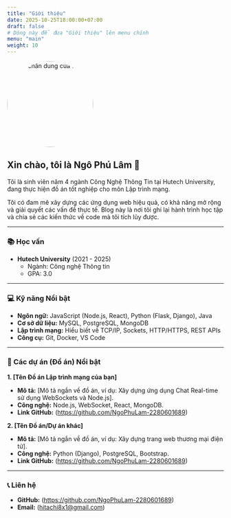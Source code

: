 ```yaml
---
title: "Giới thiệu"
date: 2025-10-25T18:00:00+07:00
draft: false
# Dòng này để đưa "Giới thiệu" lên menu chính
menu: "main"
weight: 10
---
```


<img src="/images/hotdog.jpg" alt="Ảnh chân dung của tôi" style="width: 200px; border-radius: 50%;">

## Xin chào, tôi là Ngô Phú Lâm 👋

Tôi là sinh viên năm 4 ngành Công Nghệ Thông Tin tại Hutech University, đang thực hiện đồ án tốt nghiệp cho môn Lập trình mạng.

Tôi có đam mê xây dựng các ứng dụng web hiệu quả, có khả năng mở rộng và giải quyết các vấn đề thực tế. Blog này là nơi tôi ghi lại hành trình học tập và chia sẻ các kiến thức về code mà tôi tích lũy được.

---

### 📚 Học vấn

* **Hutech University** (2021 - 2025)
    * Ngành: Công nghệ Thông tin
    * GPA: 3.0

---

### 💻 Kỹ năng Nổi bật

* **Ngôn ngữ:** JavaScript (Node.js, React), Python (Flask, Django), Java
* **Cơ sở dữ liệu:** MySQL, PostgreSQL, MongoDB
* **Lập trình mạng:** Hiểu biết về TCP/IP, Sockets, HTTP/HTTPS, REST APIs
* **Công cụ:** Git, Docker, VS Code

---

### 🚀 Các dự án (Đồ án) Nổi bật

**1. [Tên Đồ án Lập trình mạng của bạn]**
* **Mô tả:** [Mô tả ngắn về đồ án, ví dụ: Xây dựng ứng dụng Chat Real-time sử dụng WebSockets và Node.js].
* **Công nghệ:** Node.js, WebSocket, React, MongoDB.
* **Link GitHub:** (https://github.com/NgoPhuLam-2280601689)

**2. [Tên Đồ án/Dự án khác]**
* **Mô tả:** [Mô tả ngắn về đồ án, ví dụ: Xây dựng trang web thương mại điện tử].
* **Công nghệ:** Python (Django), PostgreSQL, Bootstrap.
* **Link GitHub:** (https://github.com/NgoPhuLam-2280601689)

---

### 📞 Liên hệ

* **GitHub:** (https://github.com/NgoPhuLam-2280601689)
* **Email:** (hitachi8x1@gmail.com)